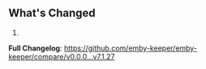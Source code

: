## What's Changed

1.

**Full Changelog**: https://github.com/emby-keeper/emby-keeper/compare/v0.0.0...v7.1.27
